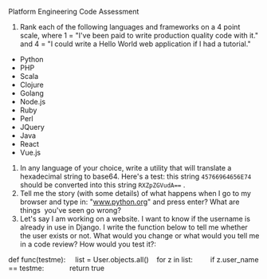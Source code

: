 
Platform Engineering Code Assessment

1. Rank each of the following languages and frameworks on a 4 point scale, where 1 = "I've been paid to write production quality code with it." and 4 = "I could write a Hello World web application if I had a tutorial."

* Python
* PHP
* Scala
* Clojure
* Golang
* Node.js
* Ruby
* Perl
* JQuery
* Java
* React
* Vue.js


1. In any language of your choice, write a utility that will translate a
    hexadecimal string to base64. Here's a test: this string `45766964656E74`
    should be converted into this string `RXZpZGVudA==` .                      
2. Tell me the story (with some details) of what happens when I go to my
   browser and type in: "www.python.org" and press enter? What are things 
   you've seen go wrong?
3. Let's say I am working on a website. I want to know if the username is
   already in use in Django. I write the function below to tell me whether the
   user exists or not. What would you change or what would you tell me in a
   code review? How would you test it?:

def func(testme):
    list = User.objects.all()   
    for z in list:        
        if z.user_name == testme:            
            return true
